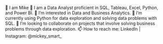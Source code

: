 👋 I am Mike
👋 I am a Data Analyst proficient in SQL, Tableau, Excel, Python, and Power BI. 
👀 I’m interested in Data and Business Analytics. 
🌱 I’m currently using Python for data exploration and solving data problems with SQL. 
💞️ I’m looking to collaborate on projects that involve solving business problems through data exploration. 
📫 How to reach me: LinkedIn | Instagram: @mickey_smart_
<!---
olayimikatimileyin/olayimikatimileyin is a ✨ special ✨ repository because its `README.md` (this file) appears on your GitHub profile.
You can click the Preview link to take a look at your changes.
--->
